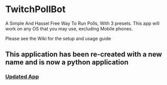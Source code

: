 # TwitchPollBot
A Simple And Hassel Free Way To Run Polls, With 3 presets.
This app will work on any OS that you may use, excluding Mobile phones.

Please see the Wiki for the setup and usage guide

## This application has been re-created with a new name and is now a python application
### [Updated App](https://github.com/Multi-Coder-24/JTPoll)
